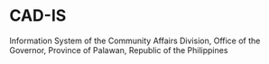 # CAD-IS
Information System of the Community Affairs Division, Office of the Governor, Province of Palawan, Republic of the Philippines
